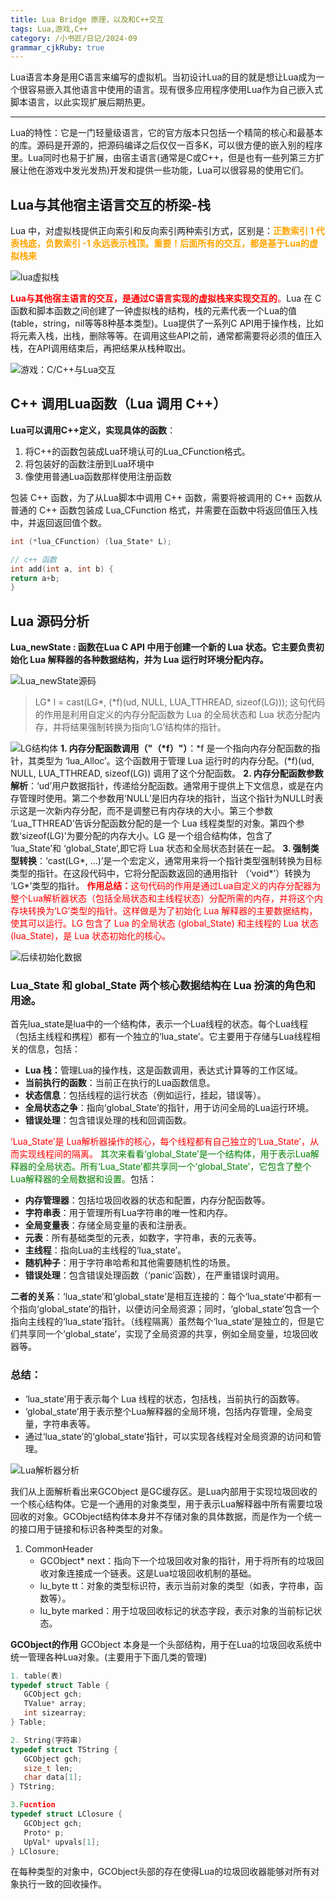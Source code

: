 ```yaml
---
title: Lua Bridge 原理，以及和C++交互
tags: Lua,游戏,C++
category: /小书匠/日记/2024-09
grammar_cjkRuby: true
---
```



Lua语言本身是用C语言来编写的虚拟机。当初设计Lua的目的就是想让Lua成为一个很容易嵌入其他语言中使用的语言。现有很多应用程序使用Lua作为自己嵌入式脚本语言，以此实现扩展后期热更。

----------

Lua的特性：它是一门轻量级语言，它的官方版本只包括一个精简的核心和最基本的库。源码是开源的，把源码编译之后仅仅一百多K，可以很方便的嵌入别的程序里。Lua同时也易于扩展，由宿主语言(通常是C或C++，但是也有一些列第三方扩展让他在游戏中发光发热)开发和提供一些功能，Lua可以很容易的使用它们。

## Lua与其他宿主语言交互的桥梁-栈

Lua 中，对虚拟栈提供正向索引和反向索引两种索引方式，区别是：<font color = "orange"><strong>正数索引 1 代表栈底，负数索引 -1 永远表示栈顶。重要！后面所有的交互，都是基于Lua的虚拟栈来</strong></font>

![lua虚拟栈](./images/1725222694263.png)

<font color = "red">**Lua与其他宿主语言的交互，是通过C语言实现的虚拟栈来实现交互的**。</font>Lua 在 C 函数和脚本函数之间创建了一钟虚拟栈的结构，栈的元素代表一个Lua的值(table，string，nil等等8种基本类型)。Lua提供了一系列C API用于操作栈，比如将元素入栈，出栈，删除等等。在调用这些API之前，通常都需要将必须的值压入栈，在API调用结束后，再把结果从栈种取出。

![游戏：C/C++与Lua交互](./images/1725221883437.png)

## C++ 调用Lua函数（Lua 调用 C++）
**Lua可以调用C++定义，实现具体的函数**：
1. 将C++的函数包装成Lua环境认可的Lua_CFunction格式。
2. 将包装好的函数注册到Lua环境中
3. 像使用普通Lua函数那样使用注册函数

包装 C++ 函数，为了从Lua脚本中调用 C++ 函数，需要将被调用的 C++ 函数从普通的 C++ 函数包装成 Lua_CFunction 格式，并需要在函数中将返回值压入栈中，并返回返回值个数。
```c++
int (*lua_CFunction) (lua_State* L);

// c++ 函数
int add(int a, int b) {
return a+b;
}
```


## Lua 源码分析

**Lua_newState : 函数在Lua C API 中用于创建一个新的 Lua 状态。它主要负责初始化 Lua 解释器的各种数据结构，并为 Lua 运行时环境分配内存。** 

![Lua_newState源码](./images/1725223922257.png)
>LG* l = cast(LG*, (*f)(ud, NULL, LUA_TTHREAD, sizeof(LG))); 
这句代码的作用是利用自定义的内存分配函数为 Lua 的全局状态和 Lua 状态分配内存，并将结果强制转换为指向‘LG’结构体的指针。

![LG结构体](./images/1725224519127.png)
**1. 内存分配函数调用（"（\*f）"）**：\*f  是一个指向内存分配函数的指针，其类型为 ‘lua_Alloc’。这个函数用于管理 Lua 运行时的内存分配。(\*f)(ud, NULL, LUA_TTHREAD, sizeof(LG)) 调用了这个分配函数。
**2. 内存分配函数参数解析**：‘ud’用户数据指针，传递给分配函数。通常用于提供上下文信息，或是在内存管理时使用。第二个参数用‘NULL’是旧内存块的指针，当这个指针为NULL时表示这是一次新内存分配，而不是调整已有内存块的大小。第三个参数 ‘Lua_TTHREAD’告诉分配函数分配的是一个 Lua 线程类型的对象。第四个参数‘sizeof(LG)’为要分配的内存大小。LG 是一个组合结构体，包含了 ‘lua_State’和 ‘global_State’,即它将 Lua 状态和全局状态封装在一起。
**3. 强制类型转换**：‘cast(LG*, ...)’是一个宏定义，通常用来将一个指针类型强制转换为目标类型的指针。在这段代码中，它将分配函数返回的通用指针 （‘void*’）转换为 ‘LG*’类型的指针。
<font color = "red"><strong>作用总结：</strong>这句代码的作用是通过Lua自定义的内存分配器为整个Lua解析器状态（包括全局状态和主线程状态）分配所需的内存，并将这个内存块转换为‘LG’类型的指针。这样做是为了初始化 Lua 解释器的主要数据结构，使其可以运行。LG 包含了 Lua 的全局状态 (global_State) 和主线程的 Lua 状态 (lua_State)，是 Lua 状态初始化的核心。</font>


![后续初始化数据](./images/1725226192997.png)
### Lua_State 和 global_State 两个核心数据结构在 Lua 扮演的角色和用途。

首先lua_state是lua中的一个结构体，表示一个Lua线程的状态。每个Lua线程（包括主线程和携程）都有一个独立的‘lua_state’。它主要用于存储与Lua线程相关的信息，包括：
- <b>Lua 栈：</b>管理Lua的操作栈，这是函数调用，表达式计算等的工作区域。
- <b>当前执行的函数</b>：当前正在执行的Lua函数信息。
- <b>状态信息</b>：包括线程的运行状态（例如运行，挂起，错误等）。
- <b>全局状态之争</b>：指向‘global_State’的指针，用于访问全局的Lua运行环境。
- <b>错误处理</b>：包含错误处理的栈和回调函数。

<font color = "red">‘Lua_State’是 Lua解析器操作的核心，每个线程都有自己独立的‘Lua_State’，从而实现线程间的隔离。</font>
<font color = "green">其次来看看‘global_State’是一个结构体，用于表示Lua解释器的全局状态。所有‘Lua_State’都共享同一个‘global_State’，它包含了整个Lua解释器的全局数据和设置。</font>包括：
-  <b>内存管理器</b>：包括垃圾回收器的状态和配置，内存分配函数等。
-  <b>字符串表</b>：用于管理所有Lua字符串的唯一性和内存。
-  <b>全局变量表</b>：存储全局变量的表和注册表。
-  <b>元表</b>：所有基础类型的元表，如数字，字符串，表的元表等。
-  <b>主线程</b>：指向Lua的主线程的‘lua_state’。
-  <b>随机种子</b>：用于字符串哈希和其他需要随机性的场景。
-  <b>错误处理</b>：包含错误处理函数（‘panic’函数），在严重错误时调用。

**二者的关系**：‘lua_state’和‘global_state’是相互连接的：每个‘lua_state’中都有一个指向‘global_state’的指针，以便访问全局资源；同时，‘global_state’包含一个指向主线程的‘lua_state’指针。（线程隔离）虽然每个‘lua_state’是独立的，但是它们共享同一个‘global_state’，实现了全局资源的共享，例如全局变量，垃圾回收器等。

### 总结：
- ‘lua_state’用于表示每个 Lua 线程的状态，包括栈，当前执行的函数等。
- ‘global_state’用于表示整个Lua解释器的全局环境，包括内存管理，全局变量，字符串表等。
-    通过‘lua_state’的‘global_state’指针，可以实现各线程对全局资源的访问和管理。

![Lua解析器分析](./images/1725301805866.png)


我们从上面解析看出来GCObject 是GC缓存区。是Lua内部用于实现垃圾回收的一个核心结构体。它是一个通用的对象类型，用于表示Lua解释器中所有需要垃圾回收的对象。GCObject结构体本身并不存储对象的具体数据，而是作为一个统一的接口用于链接和标识各种类型的对象。
1. CommonHeader
   - GCObject* next：指向下一个垃圾回收对象的指针，用于将所有的垃圾回收对象连接成一个链表。这是Lua垃圾回收机制的基础。
   - lu_byte tt：对象的类型标识符，表示当前对象的类型（如表，字符串，函数等）。
   - lu_byte marked：用于垃圾回收标记的状态字段，表示对象的当前标记状态。

**GCObject的作用**
GCObject 本身是一个头部结构，用于在Lua的垃圾回收系统中统一管理各种Lua对象。(主要用于下面几类的管理)
 ```c
1. table(表)
typedef struct Table {
	GCObject gch;
	TValue* array;
	int sizearray; 
 } Table;
 
2. String(字符串)
typedef struct TString {
	GCObject gch;
	size_t len;
	char data[1];
} TString;

3.Fucntion
typedef struct LClosure {
	GCObject gch;
	Proto* p;
	UpVal* upvals[1];
} LClosure;
 ```
 在每种类型的对象中，GCObject头部的存在使得Lua的垃圾回收器能够对所有对象执行一致的回收操作。